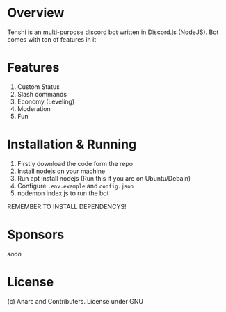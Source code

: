 # Overview
Tenshi is an multi-purpose discord bot written in Discord.js (NodeJS). Bot comes with ton of features in it

# Features

1. Custom Status 
2. Slash commands
3. Economy (Leveling)
4. Moderation
5. Fun

# Installation & Running
1. Firstly download the code form the repo
2. Install nodejs on your machine
3. Run apt install nodejs (Run this if you are on Ubuntu/Debain)
4. Configure ``.env.example`` and ``config.json``
5. nodemon index.js to run the bot

REMEMBER TO INSTALL DEPENDENCYS!


# Sponsors
*soon*

# License
(c) Anarc and Contributers. License under GNU
